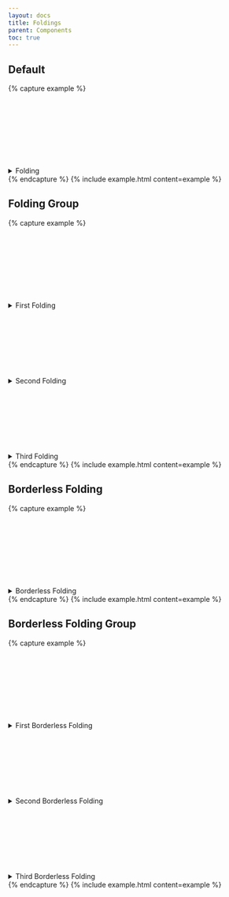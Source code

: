 ```yaml
---
layout: docs
title: Foldings
parent: Components
toc: true
---
```


## Default

{% capture example %}
<details class="folding">
  <summary class="folding-title">
    Folding
    <svg class="icon"><use xlink:href="/assets/icons/feather.svg#chevron-down"/></svg>
  </summary>
  <div class="folding-content">
    <p>
      Lorem, ipsum dolor sit amet consectetur adipisicing elit. Temporibus provident saepe deserunt veritatis? Totam, corrupti. Dolor quos, numquam totam quae ea enim maiores sequi et? Optio harum adipisci neque nemo.
    </p>
  </div>
</details>
{% endcapture %}
{% include example.html content=example %}

## Folding Group

{% capture example %}
<div class="folding-group">

  <details class="folding">
    <summary class="folding-title">
      First Folding
      <svg class="icon"><use xlink:href="/assets/icons/feather.svg#chevron-down"/></svg>
    </summary>
    <div class="folding-content">
      <p>
        Lorem, ipsum dolor sit amet consectetur adipisicing elit. Temporibus provident saepe deserunt veritatis? Totam, corrupti. Dolor quos, numquam totam quae ea enim maiores sequi et? Optio harum adipisci neque nemo.
      </p>
    </div>
  </details>

  <details class="folding">
    <summary class="folding-title">
      Second Folding
      <svg class="icon"><use xlink:href="/assets/icons/feather.svg#chevron-down"/></svg>
    </summary>
    <div class="folding-content">
      <p>
        Lorem, ipsum dolor sit amet consectetur adipisicing elit. Temporibus provident saepe deserunt veritatis? Totam, corrupti. Dolor quos, numquam totam quae ea enim maiores sequi et? Optio harum adipisci neque nemo.
      </p>
    </div>
  </details>

  <details class="folding">
    <summary class="folding-title">
      Third Folding
      <svg class="icon"><use xlink:href="/assets/icons/feather.svg#chevron-down"/></svg>
    </summary>
    <div class="folding-content">
      <p>
        Lorem, ipsum dolor sit amet consectetur adipisicing elit. Temporibus provident saepe deserunt veritatis? Totam, corrupti. Dolor quos, numquam totam quae ea enim maiores sequi et? Optio harum adipisci neque nemo.
      </p>
    </div>
  </details>

</div>
{% endcapture %}
{% include example.html content=example %}

## Borderless Folding

{% capture example %}
<details class="folding folding-borderless">
  <summary class="folding-title">
    Borderless Folding
    <svg class="icon"><use xlink:href="/assets/icons/feather.svg#chevron-down"/></svg>
  </summary>
  <div class="folding-content">
    <p>
      Lorem, ipsum dolor sit amet consectetur adipisicing elit. Temporibus provident saepe deserunt veritatis? Totam, corrupti. Dolor quos, numquam totam quae ea enim maiores sequi et? Optio harum adipisci neque nemo.
    </p>
  </div>
</details>
{% endcapture %}
{% include example.html content=example %}

## Borderless Folding Group

{% capture example %}
<div class="folding-group">

  <details class="folding folding-borderless">
    <summary class="folding-title">
      First Borderless Folding
      <svg class="icon"><use xlink:href="/assets/icons/feather.svg#chevron-down"/></svg>
    </summary>
    <div class="folding-content">
      <p>
        Lorem, ipsum dolor sit amet consectetur adipisicing elit. Temporibus provident saepe deserunt veritatis? Totam, corrupti. Dolor quos, numquam totam quae ea enim maiores sequi et? Optio harum adipisci neque nemo.
      </p>
    </div>
  </details>

  <details class="folding folding-borderless">
    <summary class="folding-title">
      Second Borderless Folding
      <svg class="icon"><use xlink:href="/assets/icons/feather.svg#chevron-down"/></svg>
    </summary>
    <div class="folding-content">
      <p>
        Lorem, ipsum dolor sit amet consectetur adipisicing elit. Temporibus provident saepe deserunt veritatis? Totam, corrupti. Dolor quos, numquam totam quae ea enim maiores sequi et? Optio harum adipisci neque nemo.
      </p>
    </div>
  </details>

  <details class="folding folding-borderless">
    <summary class="folding-title">
      Third Borderless Folding
      <svg class="icon"><use xlink:href="/assets/icons/feather.svg#chevron-down"/></svg>
    </summary>
    <div class="folding-content">
      <p>
        Lorem, ipsum dolor sit amet consectetur adipisicing elit. Temporibus provident saepe deserunt veritatis? Totam, corrupti. Dolor quos, numquam totam quae ea enim maiores sequi et? Optio harum adipisci neque nemo.
      </p>
    </div>
  </details>

</div>
{% endcapture %}
{% include example.html content=example %}

